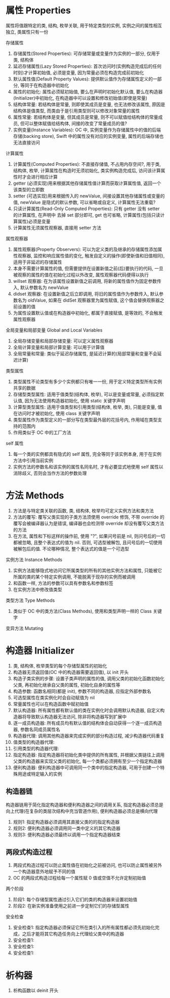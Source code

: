 # 属性 Properties

属性将值跟特定的类, 结构, 枚举关联, 用于特定类型的实例, 实例之间的属性相互独立, 类属性只有一份

存储属性

1. 存储属性(Stored Properties): 可存储常量或变量作为实例的一部分, 仅用于类, 结构体
2. 延迟存储属性(Lazy Stored Properties): 首次访问时(实例构造完成后的任何时刻)才计算初始值, 必须是变量, 因为常量必须在构造完成前初始化
3. 默认属性值(Default Property Values): 提供默认值作为存储属性定义的一部分, 等同于在构造器中初始化
4. 属性的初始化: 属性必须赋初始值, 要么在声明时初始化默认值, 要么在构造器(Initializer)中初始化, 在构造器中可以设置和修改初始值(即使是常量)
5. 结构体常量: 若结构体是常量, 则即使其成员是变量, 也无法修改该属性, 原因是结构体是值类型, 而类由于是引用类型则可以修改对象常量的属性
6. 属性常量: 若结构体是变量, 但其成员是常量, 则不可以赋值给结构体的常量成员, 但可以整体赋值给结构体, 间接的改变了常量成员的值?
7. 实例变量(Instance Variables): OC 中, 实例变量作为存储属性中的值的后端存储(backing store), Swift 中的属性没有对应的实例变量, 属性的后端存储也无法直接访问

计算属性

1. 计算属性(Computed Properties): 不直接存储值, 不占用内存空间?, 用于类, 结构体, 枚举, 计算属性在构造时无须初始化, 类实例构造完成后, 访问该计算属性时才会进行相应计算
2. getter (必须实现)用来根据其他存储属性值计算而获取计算属性值, 返回一个该类型的立即数
3. setter (可选实现)用来根据传入的 newValue, 间接设置其他存储属性或变量的值, newValue 是隐式的默认参数, 可以省略或自定义, 计算属性无法重载?
2. 只读计算属性(Read-Only Computed Properties): 只有 getter 没有 setter 的计算属性, 在声明中 去掉 set 部分即可, get 也可省略, 计算属性(包括只读计算属性)必须是变量
3. 计算属性无须属性观察器, 直接用 setter 方法

属性观察器

1. 属性观察器(Property Observers): 可以为定义类的及继承的存储属性添加属性观察器, 监控和响应属性值的变化, 触发自定义的操作(即使新值和旧值相同), 适用于非延迟的存储属性
2. 本身不需要计算属性的值, 但需要提供在设置新值之前(后)要执行的代码, 一旦被观察的属性的值在初始化过程以外改变, 属性观察器代码便得以执行
3. willset 观察器: 在为该属性设置新值之前调用, 将新的属性值作为固定参数传入, 默认参数名为 newValue
4. didset 观察器: 在设置新值之后立即调用, 将旧的属性值作为参数传入, 默认参数名为 oldValue, 如果在 didSet 观察器里为属性赋值, 这个值会替换观察器之前设置的值
3. 为属性设置默认值或在构造器中初始化, 都属于直接赋值, 是等效的, 不会触发属性观察器

全局变量和局部变量 Global and Local Variables

1. 全局存储变量和局部存储变量: 可以定义属性观察器
2. 全局计算变量和局部计算变量: 可以用于计算值
3. 全局常量和常量: 类似于延迟存储属性, 是延迟计算的(局部常量和变量不会延迟计算)

类型属性

1. 类型属性不论类型有多少个实例都只有唯一一份, 用于定义特定类型所有实例共享的数据
2. 存储型类型属性: 适用于值类型(结构体, 枚举), 可以是变量或常量, 必须指定默认值, 因为无法使用构造器初始化, 使用 static 关键字声明
3. 计算型类型属性: 适用于值类型和引用类型(结构体, 枚举, 类), 只能是变量, 值在访问时才被初始化, 使用 class 关键字声明
4. 类型属性作为类型定义的一部分写在类型最外层的花括号内, 作用域在类型支持的范围内
5. 作用类似于 OC 中的工厂方法

self 属性

1. 每一个类的实例都具有隐式的 self 属性, 完全等同于该实例本身, 用于在实例方法中引用当前实例
2. 实例方法的参数名和该实例的属性名同名时, 才有必要显式地使用 self 属性以消除歧义, 否则会当作方法的参数处理

# 方法 Methods

1. 方法是与特定类关联的函数, 类, 结构体, 枚举均可定义实例方法和类方法
5. 方法的覆写: 覆写父类实现的子类方法须使用 override 修饰, 不带 override 的覆写会被编译器认为是错误, 编译器也会检测带 override 却没有覆写父类方法的方法
6. 在方法, 属性和下标这样的操作前, 使用 "?", 如果问号前是 nil, 则问号后的一切都被忽略, 且整个表达式的值为 nil. 否则, 可选型被解包, 且问号后的一切使用被解包后的值. 不论哪种情况, 整个表达式的值是一个可选型

实例方法 Instance Methods

1. 实例方法能够隐式地访问它所属类型的所有的其他实例方法和属性, 只能被它所属的类的某个特定实例调用, 不能脱离于现存的实例而被调用
2. 和函数一样, 方法的参数可以具有参数名和参数标签
3. 在实例方法中修改值类型

类型方法 Type Methods

1. 类似于 OC 中的类方法(Class Methods), 使用和类型声明一样的 Class 关键字

变异方法 Mutating



# 构造器 Initializer

1. 类, 结构体, 枚举类型的每个存储型属性的初始化
2. 构造器无须返回值(OC 中的构造器需要返回值), 以 init 开头
3. 构造子类实例的步骤: 设置子类声明的属性的值, 调用父类的初始化函数初始化父类, 再初始化继承自父类的属性, 初始化自身的属性等
4. 构造参数: 函数名相同(都是 init), 参数不同的构造器, 应指定外部参数名
5. 可选型属性在类实例化时会自动赋值为 nil
6. 常量属性也可以在构造函数中赋初始值
7. 默认构造器: 所有属性都有默认值的类在实例化时会调用默认构造器, 自定义构造器将导致默认构造器无法访问, 除非将构造器写到扩展中
8. 逐一成员构造器: 所有成员均有默认值的结构体会自动获得一个逐一成员构造器, 参数名同成员属性名
9. 构造器代理: 调用其他构造器来完成实例的部分构造过程, 减少构造器代码重复
1. 值类型的构造器代理:
2. 引用类型的构造器代理:
3. 指定构造器: 指定构造器将初始化类中提供的所有属性, 并根据父类链往上调用父类的构造器来实现父类的初始化, 每一个类都必须拥有至少一个指定构造器
4. 便利构造器: 便利构造器中可调用同一个类中的指定构造器, 可用于创建一个特殊用途或特定输入的实例

## 构造器链

构造器链用于简化指定构造器和便利构造器之间的调用关系, 指定构造器必须总是向上代理(在复杂的类层次结构中充当管道作用), 便利构造器必须总是横向代理

1. 规则1: 指定构造器必须调用其直接父类的的指定构造器
2. 规则2: 便利构造器必须调用同一类中定义的其它构造器
3. 规则3: 便利构造器必须最终以调用一个指定构造器结束

## 两段式构造过程

1. 两段式构造过程可以防止属性值在初始化之前被访问, 也可以防止属性被另外一个构造器意外地赋予不同的值
2. OC 的两段式构造过程给每一个属性赋 0 值或空值不允许定制初始值

两个阶段

1. 阶段1: 每个存储型属性通过引入它们的类的构造器来设置初始值
2. 阶段2: 在新实例准备使用之前进一步定制它们的存储型属性

安全检查

1. 安全检查1: 指定构造器必须保证它所在类引入的所有属性都必须先初始化完成，之后才能将其它构造任务向上代理给父类中的构造器
1. 安全检查1:
1. 安全检查1:
1. 安全检查1:

# 析构器

1. 析构函数以 deinit 开头
